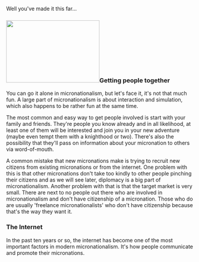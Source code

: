 <p>Well you've made it this far...</p>
<h3><img class="alignleft size-medium wp-image-77" title="Citizens" src="http://startamicronation.info/wp-content/uploads/2011/04/Citizens-300x200.jpg" alt="" width="251" height="167" />Getting people together</h3>
<p>You can go it alone in micronationalism, but let's face it, it's not that much fun. A large part of micronationalism is about interaction and simulation, which also happens to be rather fun at the same time.</p>
<p>The most common and easy way to get people involved is start with your family and friends. They're people you know already and in all likelihood, at least one of them will be interested and join you in your new adventure (maybe even tempt them with a knighthood or two). There's also the possibility that they'll pass on information about your micronation to others via word-of-mouth.</p>
<p>A common mistake that new micronations make is trying to recruit new citizens from existing micronations or from the internet. One problem with this is that other micronations don't take too kindly to other people pinching their citizens and as we will see later, diplomacy is a big part of micronationalism. Another problem with that is that the target market is very small. There are next to no people out there who are involved in micronationalism and don't have citizenship of a micronation. Those who do are usually 'freelance micronationalists' who don't have citizenship because that's the way they want it.</p>
<h3>The Internet</h3>
<p>In the past ten years or so, the internet has become one of the most important factors in modern micronationalism. It's how people communicate and promote their micronations.</p>
